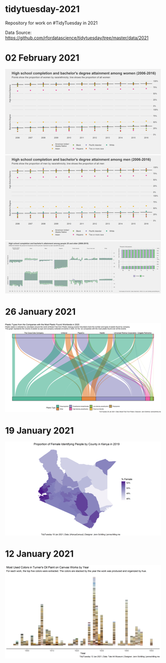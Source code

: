 # tidytuesday-2021
Repository for work on #TidyTuesday in 2021

Data Source: https://github.com/rfordatascience/tidytuesday/tree/master/data/2021

# 02 February 2021
![](https://github.com/jennschilling/tidytuesday-2021/blob/main/2021-02-02/bach_hs_attain_women.png)
![](https://github.com/jennschilling/tidytuesday-2021/blob/main/2021-02-02/bach_hs_attain_men.png)
![](https://github.com/jennschilling/tidytuesday-2021/blob/main/2021-02-02/bach_hs_attain.png)

# 26 January 2021
![](https://github.com/jennschilling/tidytuesday-2021/blob/main/2021-01-26/sankey_plastic.png)

# 19 January 2021
![](https://github.com/jennschilling/tidytuesday-2021/blob/main/2021-01-19/county_female_map.png)

# 12 January 2021
![](https://github.com/jennschilling/tidytuesday-2021/blob/main/2021-01-12/turner_oil_colors.png)
